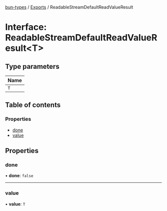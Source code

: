 [bun-types](https://github.com/oven-sh/bun-types/blob/master/api-docs/README.md) / [Exports](https://github.com/oven-sh/bun-types/blob/master/api-docs/modules.md) / ReadableStreamDefaultReadValueResult

# Interface: ReadableStreamDefaultReadValueResult<T\>

## Type parameters

| Name |
| :------ |
| `T` |

## Table of contents

### Properties

- [done](https://github.com/oven-sh/bun-types/blob/master/api-docs/interfaces/ReadableStreamDefaultReadValueResult.md#done)
- [value](https://github.com/oven-sh/bun-types/blob/master/api-docs/interfaces/ReadableStreamDefaultReadValueResult.md#value)

## Properties

### done

• **done**: ``false``

___

### value

• **value**: `T`
